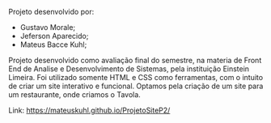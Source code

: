 Projeto desenvolvido por:
- Gustavo Morale;
- Jeferson Aparecido;
- Mateus Bacce Kuhl;

Projeto desenvolvido como avaliação final do semestre, na materia de Front End de Analise e Desenvolvimento de Sistemas, pela instituição Einstein Limeira.
Foi utilizado somente HTML e CSS como ferramentas, com o intuito de criar um site interativo e funcional.
Optamos pela criação de um site para um restaurante, onde criamos o Tavola.

Link: https://mateuskuhl.github.io/ProjetoSiteP2/
